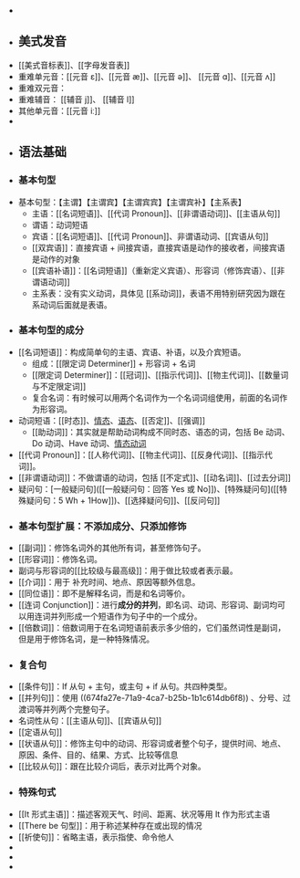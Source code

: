 -
- ## 美式发音
- [[美式音标表]]、[[字母发音表]]
- 重难单元音：[[元音 ɛ]]、[[元音 æ]]、[[元音 ə]]、 [[元音 ɑ]]、[[元音 ʌ]]
- 重难双元音：
- 重难辅音： [[辅音 j]]、 [[辅音 l]]
- 其他单元音：[[元音 iː]]
-
- ## 语法基础
- ### 基本句型
- 基本句型：【主谓】【主谓宾】【主谓宾宾】【主谓宾补】【主系表】
	- 主语：[[名词短语]]、[[代词 Pronoun]]、[[非谓语动词]]、[[主语从句]]
	- 谓语：动词短语
	- 宾语：[[名词短语]]、[[代词 Pronoun]]、非谓语动词、[[宾语从句]]
	- [[双宾语]]：直接宾语 + 间接宾语，直接宾语是动作的接收者，间接宾语是动作的对象
	- [[宾语补语]]：[[名词短语]]（重新定义宾语）、形容词（修饰宾语）、[[非谓语动词]]
	- 主系表：没有实义动词，具体见 [[系动词]]，表语不用特别研究因为跟在系动词后面就是表语。
- ### 基本句型的成分
- [[名词短语]]：构成简单句的主语、宾语、补语，以及介宾短语。
	- 组成：[[限定词 Determiner]] + 形容词 + 名词
	- [[限定词 Determiner]]：[[冠词]]、[[指示代词]]、[[物主代词]]、[[数量词与不定限定词]]
	- 复合名词：有时候可以用两个名词作为一个名词词组使用，前面的名词作为形容词。
- 动词短语：[[时态]]、[情态]([[情态动词：表达情绪、态度]])、[语态]([[语态：主动与被动]])、[[否定]]、[[强调]]
	- [[助动词]]：其实就是帮助动词构成不同时态、语态的词，包括 Be 动词、Do 动词、Have 动词、[情态动词]([[情态动词：表达情绪、态度]])
- [[代词 Pronoun]]：[[人称代词]]、[[物主代词]]、[[反身代词]]、[[指示代词]]。
- [[非谓语动词]]：不做谓语的动词，包括 [[不定式]]、[[动名词]]、[[过去分词]]
- 疑问句：[一般疑问句]([[一般疑问句：回答 Yes 或 No]])、[特殊疑问句]([[特殊疑问句：5 Wh + 1How]])、[[选择疑问句]]、[[反问句]]
- ### 基本句型扩展：不添加成分、只添加修饰
- [[副词]]：修饰名词外的其他所有词，甚至修饰句子。
- [[形容词]]：修饰名词。
- 副词与形容词的[[比较级与最高级]]：用于做比较或者表示最。
- [[介词]]：用于 补充时间、地点、原因等额外信息。
- [[同位语]]：即不是解释名词，而是和名词等价。
- [[连词 Conjunction]]：进行**成分的并列**，即名词、动词、形容词、副词均可以用连词并列形成一个短语作为句子中的一个成分。
- [[倍数词]]：倍数词用于在名词短语前表示多少倍的，它们虽然词性是副词，但是用于修饰名词，是一种特殊情况。
- ### 复合句
- [[条件句]]：If 从句 + 主句，或主句 + if 从句。共四种类型。
- [[并列句]]：使用 ((674fa27e-71a9-4ca7-b25b-1b1c614db6f8)) 、分号、过渡词等并列两个完整句子。
- 名词性从句：[[主语从句]]、[[宾语从句]]
- [[定语从句]]
- [[状语从句]]：修饰主句中的动词、形容词或者整个句子，提供时间、地点、原因、条件、目的、结果、方式、比较等信息
- [[比较从句]]：跟在比较介词后，表示对比两个对象。
- ### 特殊句式
- [[It 形式主语]]：描述客观天气、时间、距离、状况等用 It 作为形式主语
- [[There be 句型]]：用于称述某种存在或出现的情况
- [[祈使句]]：省略主语，表示指使、命令他人
-
-
-